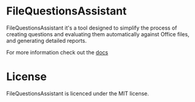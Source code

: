 # FileQuestionsAssistant
FileQuestionsAssistant it's a tool designed to simplify the process of creating questions and evaluating them automatically against Office files, and generating detailed reports.

For more information check out the [docs](https://github.com/DanieleErcole/FileQuestionsAssistant/wiki)

# License
FileQuestionsAssistant is licenced under the MIT license.